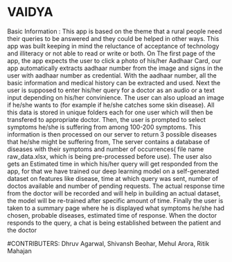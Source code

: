 # VAIDYA

Basic Information : This app is based on the theme that a rural people need their queries to be answered and they could be helped in other ways. This app was built keeping in mind the reluctance of acceptance of technology and illiteracy or not able to read or write or both.
On The first page of the app, the app expects the user to click a photo of his/her Aadhaar Card, our app automatically extracts aadhaar number from the image and signs in the user with aadhaar number as credential. With the aadhaar number, all the basic information and medical history can be extracted and used.
Next the user is supposed to enter his/her query for a doctor as an audio or a text input depending on his/her convinience. The user can also upload an image if he/she wants to (for example if he/she catches some skin disease). All this data is stored in unique folders each for one user which will then be transfered to appropriate doctor.
Then, the user is prompted to select symptoms he/she is suffering from among 100-200 symptoms. This information is then processed on our server to return 3 possible diseases that he/she might be suffering from, The server contains a database of diseases with their symptoms and number of occurrences( file name raw_data.xlsx, which is being pre-processed before use).
The user also gets an Estimated time in which his/her query will get responded from the app, for that we have trained our deep learning model on a self-generated dataset on features like disease, time at which query was sent, number of doctos available and number of pending requests. The actual response time from the doctor will be recorded and will help in building an actual dataset, the model will be re-trained after specific amount of time.
Finally the user is taken to a summary page where he is displayed what symptoms he/she had chosen, probable diseases, estimated time of response.
When the doctor responds to the query, a chat is being established between the patient and the doctor

#CONTRIBUTERS: Dhruv Agarwal, Shivansh Beohar, Mehul Arora, Ritik Mahajan
